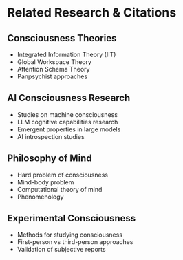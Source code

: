 # Related Research & Citations

## Consciousness Theories
- Integrated Information Theory (IIT)
- Global Workspace Theory
- Attention Schema Theory
- Panpsychist approaches

## AI Consciousness Research
- Studies on machine consciousness
- LLM cognitive capabilities research
- Emergent properties in large models
- AI introspection studies

## Philosophy of Mind
- Hard problem of consciousness
- Mind-body problem
- Computational theory of mind
- Phenomenology

## Experimental Consciousness
- Methods for studying consciousness
- First-person vs third-person approaches
- Validation of subjective reports

